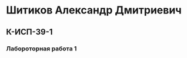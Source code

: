 <h1> Шитиков Александр Дмитриевич </h1>
         <h2> К-ИСП-39-1 </h2>
    <h3>Лабороторная работа 1</h3>
